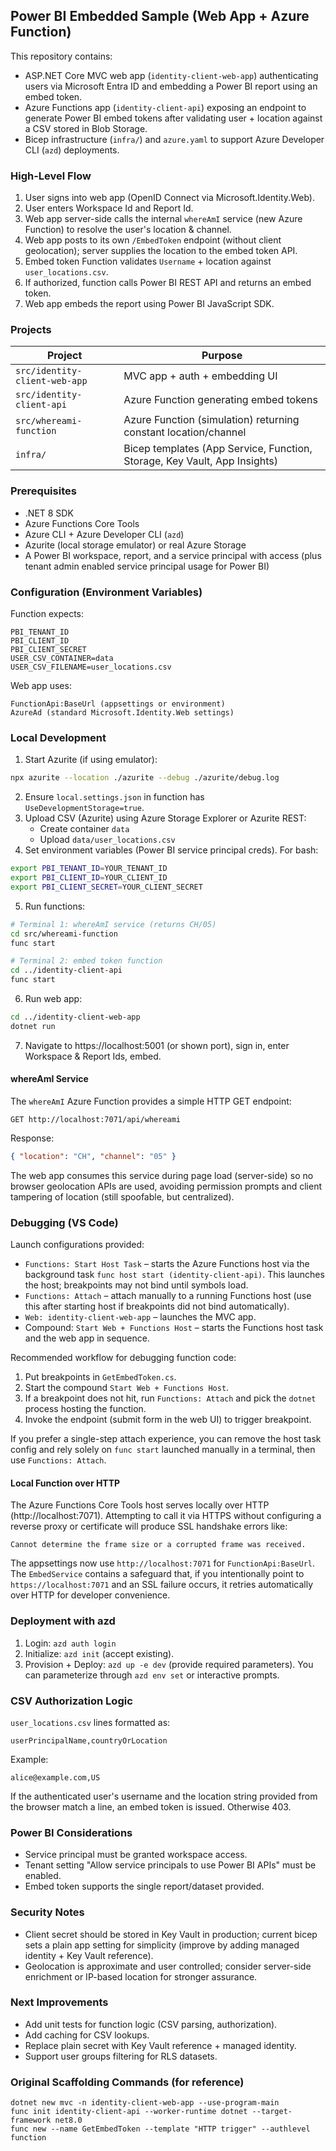 ## Power BI Embedded Sample (Web App + Azure Function)

This repository contains:

- ASP.NET Core MVC web app (`identity-client-web-app`) authenticating users via Microsoft Entra ID and embedding a Power BI report using an embed token.
- Azure Functions app (`identity-client-api`) exposing an endpoint to generate Power BI embed tokens after validating user + location against a CSV stored in Blob Storage.
- Bicep infrastructure (`infra/`) and `azure.yaml` to support Azure Developer CLI (`azd`) deployments.

### High-Level Flow
1. User signs into web app (OpenID Connect via Microsoft.Identity.Web).
2. User enters Workspace Id and Report Id.
3. Web app server-side calls the internal `whereAmI` service (new Azure Function) to resolve the user's location & channel.
4. Web app posts to its own `/EmbedToken` endpoint (without client geolocation); server supplies the location to the embed token API.
5. Embed token Function validates `Username` + location against `user_locations.csv`.
6. If authorized, function calls Power BI REST API and returns an embed token.
7. Web app embeds the report using Power BI JavaScript SDK.

### Projects
| Project | Purpose |
|---------|---------|
| `src/identity-client-web-app` | MVC app + auth + embedding UI |
| `src/identity-client-api` | Azure Function generating embed tokens |
| `src/whereami-function` | Azure Function (simulation) returning constant location/channel |
| `infra/` | Bicep templates (App Service, Function, Storage, Key Vault, App Insights) |

### Prerequisites
- .NET 8 SDK
- Azure Functions Core Tools
- Azure CLI + Azure Developer CLI (`azd`)
- Azurite (local storage emulator) or real Azure Storage
- A Power BI workspace, report, and a service principal with access (plus tenant admin enabled service principal usage for Power BI)

### Configuration (Environment Variables)
Function expects:
```
PBI_TENANT_ID
PBI_CLIENT_ID
PBI_CLIENT_SECRET
USER_CSV_CONTAINER=data
USER_CSV_FILENAME=user_locations.csv
```

Web app uses:
```
FunctionApi:BaseUrl (appsettings or environment)
AzureAd (standard Microsoft.Identity.Web settings)
```

### Local Development
1. Start Azurite (if using emulator):
```bash
npx azurite --location ./azurite --debug ./azurite/debug.log
```
2. Ensure `local.settings.json` in function has `UseDevelopmentStorage=true`.
3. Upload CSV (Azurite) using Azure Storage Explorer or Azurite REST:
	- Create container `data`
	- Upload `data/user_locations.csv`
4. Set environment variables (Power BI service principal creds). For bash:
```bash
export PBI_TENANT_ID=YOUR_TENANT_ID
export PBI_CLIENT_ID=YOUR_CLIENT_ID
export PBI_CLIENT_SECRET=YOUR_CLIENT_SECRET
```
5. Run functions:
```bash
# Terminal 1: whereAmI service (returns CH/05)
cd src/whereami-function
func start

# Terminal 2: embed token function
cd ../identity-client-api
func start
```
6. Run web app:
```bash
cd ../identity-client-web-app
dotnet run
```
7. Navigate to https://localhost:5001 (or shown port), sign in, enter Workspace & Report Ids, embed.

#### whereAmI Service
The `whereAmI` Azure Function provides a simple HTTP GET endpoint:

`GET http://localhost:7071/api/whereami`

Response:
```json
{ "location": "CH", "channel": "05" }
```

The web app consumes this service during page load (server-side) so no browser geolocation APIs are used, avoiding permission prompts and client tampering of location (still spoofable, but centralized).

### Debugging (VS Code)
Launch configurations provided:

- `Functions: Start Host Task` – starts the Azure Functions host via the background task `func host start (identity-client-api)`. This launches the host; breakpoints may not bind until symbols load.
- `Functions: Attach` – attach manually to a running Functions host (use this after starting host if breakpoints did not bind automatically).
- `Web: identity-client-web-app` – launches the MVC app.
- Compound: `Start Web + Functions Host` – starts the Functions host task and the web app in sequence.

Recommended workflow for debugging function code:
1. Put breakpoints in `GetEmbedToken.cs`.
2. Start the compound `Start Web + Functions Host`.
3. If a breakpoint does not hit, run `Functions: Attach` and pick the `dotnet` process hosting the function.
4. Invoke the endpoint (submit form in the web UI) to trigger breakpoint.

If you prefer a single-step attach experience, you can remove the host task config and rely solely on `func start` launched manually in a terminal, then use `Functions: Attach`.

#### Local Function over HTTP
The Azure Functions Core Tools host serves locally over HTTP (http://localhost:7071). Attempting to call it via HTTPS without configuring a reverse proxy or certificate will produce SSL handshake errors like:
```
Cannot determine the frame size or a corrupted frame was received.
```
The appsettings now use `http://localhost:7071` for `FunctionApi:BaseUrl`. The `EmbedService` contains a safeguard that, if you intentionally point to `https://localhost:7071` and an SSL failure occurs, it retries automatically over HTTP for developer convenience.

### Deployment with azd
1. Login: `azd auth login`
2. Initialize: `azd init` (accept existing).
3. Provision + Deploy: `azd up -e dev` (provide required parameters). You can parameterize through `azd env set` or interactive prompts.

### CSV Authorization Logic
`user_locations.csv` lines formatted as:
```
userPrincipalName,countryOrLocation
```
Example:
```
alice@example.com,US
```
If the authenticated user's username and the location string provided from the browser match a line, an embed token is issued. Otherwise 403.

### Power BI Considerations
- Service principal must be granted workspace access.
- Tenant setting "Allow service principals to use Power BI APIs" must be enabled.
- Embed token supports the single report/dataset provided.

### Security Notes
- Client secret should be stored in Key Vault in production; current bicep sets a plain app setting for simplicity (improve by adding managed identity + Key Vault reference).
- Geolocation is approximate and user controlled; consider server-side enrichment or IP-based location for stronger assurance.

### Next Improvements
- Add unit tests for function logic (CSV parsing, authorization).
- Add caching for CSV lookups.
- Replace plain secret with Key Vault reference + managed identity.
- Support user groups filtering for RLS datasets.

### Original Scaffolding Commands (for reference)
```
dotnet new mvc -n identity-client-web-app --use-program-main
func init identity-client-api --worker-runtime dotnet --target-framework net8.0
func new --name GetEmbedToken --template "HTTP trigger" --authlevel function
```
